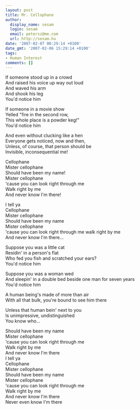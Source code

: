 ```yaml
---
layout: post
title: Mr. Cellophane
author:
  display_name: sesam
  login: sesam
  email: petersz@me.com
  url: http://sesam.hu
date: '2007-02-07 00:29:14 +0100'
date_gmt: '2007-02-06 15:29:14 +0100'
tags:
- Human Interest
comments: []
---
```


If someone stood up in a crowd  
And raised his voice up way out loud  
And waved his arm  
And shook his leg  
You'd notice him

If someone in a movie show  
Yelled "fire in the second row,  
This whole place is a powder keg!"  
You'd notice him

And even without clucking like a hen  
Everyone gets noticed, now and then,  
Unless, of course, that person should be  
Invisible, inconsequential me!

Cellophane  
Mister cellophane  
Should have been my name!  
Mister cellophane  
'cause you can look right through me  
Walk right by me  
And never know I'm there!

I tell ya  
Cellophane  
Mister cellophane  
Should have been my name  
Mister cellophane  
'cause you can look right through me walk right by me  
And never know I'm there...

Suppose you was a little cat  
Residin' in a person's flat  
Who fed you fish and scratched your ears?  
You'd notice him

Suppose you was a woman wed  
And sleepin' in a double bed beside one man for seven years  
You'd notice him

A human being's made of more than air  
With all that bulk, you're bound to see him there

Unless that human bein' next to you  
Is unimpressive, undistinguished  
You know who...

Should have been my name  
Mister cellophane  
'cause you can look right through me  
Walk right by me  
And never know I'm there  
I tell ya  
Cellophane  
Mister cellophane  
Should have been my name  
Mister cellophane  
'cause you can look right through me  
Walk right by me  
And never know I'm there  
Never even know I'm there
